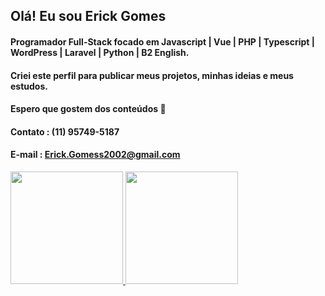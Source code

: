## Olá! Eu sou Erick Gomes
#### Programador Full-Stack focado em Javascript | Vue | PHP | Typescript | WordPress | Laravel | Python | B2 English.
#### Criei este perfil para publicar meus projetos, minhas ideias e meus estudos.
#### Espero que gostem dos conteúdos 🙂

#### Contato : (11) 95749-5187
#### E-mail : Erick.Gomess2002@gmail.com

<div>
  <a href="https://github.com/zingrad">
  <img height="180em" src="https://github-readme-stats.vercel.app/api?username=zingrad&show_icons=true&theme=dark&include_all_commits=true&count_private=true"/>
  <img height="180em" src="https://github-readme-stats.vercel.app/api/top-langs/?username=zingrad&layout=compact&langs_count=7&theme=dark"/>
</div>


  
